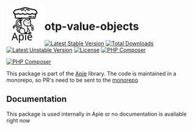 <img src="https://raw.githubusercontent.com/apie-lib/apie-lib-monorepo/main/docs/apie-logo.svg" width="100px" align="left" />
<h1>otp-value-objects</h1>






 [![Latest Stable Version](http://poser.pugx.org/apie/otp-value-objects/v)](https://packagist.org/packages/apie/otp-value-objects) [![Total Downloads](http://poser.pugx.org/apie/otp-value-objects/downloads)](https://packagist.org/packages/apie/otp-value-objects) [![Latest Unstable Version](http://poser.pugx.org/apie/otp-value-objects/v/unstable)](https://packagist.org/packages/apie/otp-value-objects) [![License](http://poser.pugx.org/apie/otp-value-objects/license)](https://packagist.org/packages/apie/otp-value-objects) [![PHP Composer](https://apie-lib.github.io/projectCoverage/coverage-otp-value-objects.svg)](https://apie-lib.github.io/projectCoverage/app/packages/otp-value-objects/index.html)  

[![PHP Composer](https://github.com/apie-lib/otp-value-objects/actions/workflows/php.yml/badge.svg?event=push)](https://github.com/apie-lib/otp-value-objects/actions/workflows/php.yml)

This package is part of the [Apie](https://github.com/apie-lib) library.
The code is maintained in a monorepo, so PR's need to be sent to the [monorepo](https://github.com/apie-lib/apie-lib-monorepo/pulls)

## Documentation
This package is used internally in Apie or no documentation is available right now
